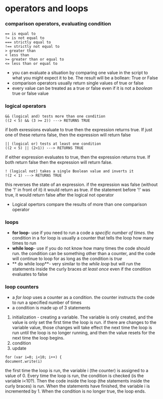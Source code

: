# operators and loops

### comparison operators, evaluating condition
```
== is equal to
!= is not equal to
=== strictly equal to
!== strictly not equal to
> greater than
< less than
>= greater than or equal to
<= less than or equal to 
```
- you can evaluate a situation by comparing one value in the script to what you might expect it to be.  The result will be a 
bollean: True or False
- comparison operators usually return single values of true or false
- every value can be treated as a true or false even if it is not a *boolean* true or false value

### logical operators
```
&& (logical and) tests more than one condition
((2 < 5) && (3 >= 2)) ---> RETURNS TRUE
```
if both exressions evaluate to true then the expression returns true.  If just one of these returns false, then the 
expression will return false
```
|| (logical or) tests at least one condition
((2 < 5) || (2<1)) ---> RETURNS TRUE
```
if either expression evaluates to true, then the expression returns true.  If both return false then the expression will 
return false.
```
! (logical not) takes a single Boolean value and inverts it
!(2 < 1) ---> RETURNS TRUE
```
this reverses the state of an expression.  if the expression was false (without the '!' in front of it) it would return as true.
if the statement before '!' was true, it would return false after the logical not operator
- Logical opertors compare the results of more than one comparison operator

### loops
- **for loop**- use if you need to run a code a *specific number of times*.  the condition in a for loop is usually a 
counter that tells the loop how many times to run
- **while loop**- use if you do not know how many times the code should run. the condition can be something other than a counter,
and the code will continue to loop for as long as the condition is *true*
- ** do while loop**- very similar to the *while loop* but will run the statements inside the curly braces *at least once* even 
if the condition evaluates to false

### loop counters
- a *for loop* uses a counter as a condition.  the counter instructs the code to run a specified number of times
- a condition is made up of 3 statements
1. initialization - creating a variable.  The variable is only created, and the value is only set the first time the loop is run.
if there are changes to the variable value, those changes will take effect the next time the loop is run until the loop is no
longer running, and then the value resets for the next time the loop begins.
1. condition
1. update

```
for (var i=0; i<10; i++) {
document.write(i)
```
the first time the loop is run, the variable i (the counter) is assigned to a value of 0.  Every time the loop is run, the condition
is checked (is the variable i<10?). Then the code inside the loop (the statements inside the curly braces) is run.  When the statements
have finished, the variable i is incremented by 1. When the condition is no longer true, the loop ends.
